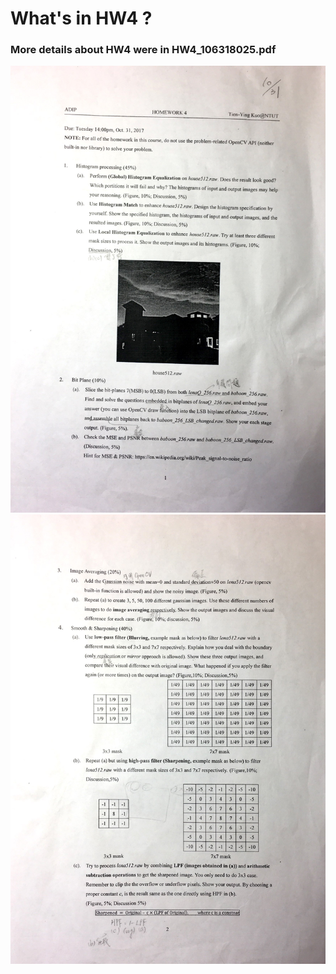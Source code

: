 # What's in HW4 ?
### More details about HW4 were in HW4_106318025.pdf
![What's in HW4](https://github.com/AndyTaiwan/Advanced-Digital-Image-Process/blob/master/HW4_106318025/ADIP_HW4_1.jpg)
![What's in HW4](https://github.com/AndyTaiwan/Advanced-Digital-Image-Process/blob/master/HW4_106318025/ADIP_HW4_2.jpg)

